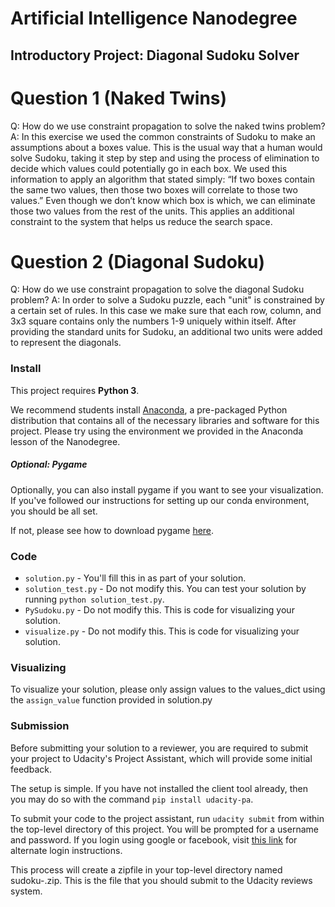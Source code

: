 # Artificial Intelligence Nanodegree
## Introductory Project: Diagonal Sudoku Solver

# Question 1 (Naked Twins)
Q: How do we use constraint propagation to solve the naked twins problem?
A: In this exercise we used the common constraints of Sudoku to make an assumptions about a boxes value. This is the usual way that a human would solve Sudoku, taking it step by step and using the process of elimination to decide which values could potentially go in each box. We used this information to apply an algorithm that stated simply: “If two boxes contain the same two values, then those two boxes will correlate to those two values.” Even though we don’t know which box is which, we can eliminate those two values from the rest of the units. This applies an additional constraint to the system that helps us reduce the search space.

# Question 2 (Diagonal Sudoku)
Q: How do we use constraint propagation to solve the diagonal Sudoku problem?
A: In order to solve a Sudoku puzzle, each "unit" is constrained by a certain set of rules. In this case we make sure that each row, column, and 3x3 square contains only
the numbers 1-9 uniquely within itself. After providing the standard units for Sudoku, an additional two units were added to represent the diagonals.

### Install

This project requires **Python 3**.

We recommend students install [Anaconda](https://www.continuum.io/downloads), a pre-packaged Python distribution that contains all of the necessary libraries and software for this project. 
Please try using the environment we provided in the Anaconda lesson of the Nanodegree.

##### Optional: Pygame

Optionally, you can also install pygame if you want to see your visualization. If you've followed our instructions for setting up our conda environment, you should be all set.

If not, please see how to download pygame [here](http://www.pygame.org/download.shtml).

### Code

* `solution.py` - You'll fill this in as part of your solution.
* `solution_test.py` - Do not modify this. You can test your solution by running `python solution_test.py`.
* `PySudoku.py` - Do not modify this. This is code for visualizing your solution.
* `visualize.py` - Do not modify this. This is code for visualizing your solution.

### Visualizing

To visualize your solution, please only assign values to the values_dict using the `assign_value` function provided in solution.py

### Submission
Before submitting your solution to a reviewer, you are required to submit your project to Udacity's Project Assistant, which will provide some initial feedback.  

The setup is simple.  If you have not installed the client tool already, then you may do so with the command `pip install udacity-pa`.  

To submit your code to the project assistant, run `udacity submit` from within the top-level directory of this project.  You will be prompted for a username and password.  If you login using google or facebook, visit [this link](https://project-assistant.udacity.com/auth_tokens/jwt_login) for alternate login instructions.

This process will create a zipfile in your top-level directory named sudoku-<id>.zip.  This is the file that you should submit to the Udacity reviews system.


